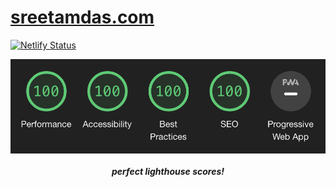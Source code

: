 # [sreetamdas.com](https://sreetamdas.com)

[![Netlify Status](https://api.netlify.com/api/v1/badges/fea4626e-2a86-4625-a20c-6cb1d86ad8e2/deploy-status)](https://app.netlify.com/sites/sreetamdas/deploys)

<img src="public/lighthouse_scores.png" align="center" alt="Lighthouse scores' screenshot: 100, 100, 100, 100" />

<h5 align="center">
	perfect lighthouse scores!
</h5>
